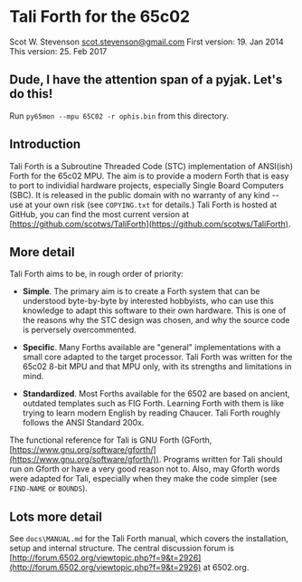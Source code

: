 # Tali Forth for the 65c02 
Scot W. Stevenson <scot.stevenson@gmail.com> 
First version: 19. Jan 2014 
This version: 25. Feb 2017 


## Dude, I have the attention span of a pyjak. Let's do this!

Run `py65mon --mpu 65C02 -r ophis.bin` from this directory.


## Introduction

Tali Forth is a Subroutine Threaded Code (STC) implementation of ANSI(ish) Forth
for the 65c02 MPU. The aim is to provide a modern Forth that is easy to port to
individial hardware projects, especially Single Board Computers (SBC).  It is
released in the public domain with no warranty of any kind -- use at your own
risk (see `COPYING.txt` for details.) Tali Forth is hosted at GitHub, you can
find the most current version at
[https://github.com/scotws/TaliForth](https://github.com/scotws/TaliForth).


## More detail 

Tali Forth aims to be, in rough order of priority: 

- **Simple**. The primary aim is to create a Forth system that can be understood
  byte-by-byte by interested hobbyists, who can use this knowledge to adapt this
  software to their own hardware. This is one of the reasons why the STC design
  was chosen, and why the source code is perversely overcommented. 

- **Specific**. Many Forths available are "general" implementations with a small
  core adapted to the target processor. Tali Forth was written for the 65c02
  8-bit MPU and that MPU only, with its strengths and limitations in mind. 

- **Standardized**. Most Forths available for the 6502 are based on ancient,
  outdated templates such as FIG Forth. Learning Forth with them is like trying
  to learn modern English by reading Chaucer. Tali Forth roughly follows the
  ANSI Standard 200x.
  
The functional reference for Tali is GNU Forth (GForth,
[https://www.gnu.org/software/gforth/](https://www.gnu.org/software/gforth/)).
Programs written for Tali should run on Gforth or have a very good reason not
to. Also, may Gforth words were adapted for Tali, especially when they make the
code simpler (see `FIND-NAME` or `BOUNDS`). 
  

## Lots more detail 

See `docs\MANUAL.md` for the Tali Forth manual, which covers the installation,
setup and internal structure. The central discussion forum is
[http://forum.6502.org/viewtopic.php?f=9&t=2926](http://forum.6502.org/viewtopic.php?f=9&t=2926)
at 6502.org.
